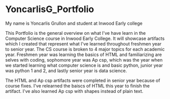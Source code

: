 # YoncarlisG_Portfolio

My name is Yoncarlis Grullon and student at Inwood Early college 

This Portfolio is the general overview on what I've have learn in the Computer Science course in Inwood Early College. It will showcase artifacts which I created that represent what I've learned throughout freshmen year to senior year. The CS course is broken to 4 major topics for each academic year. Freshmen year was learning the basics of HTML and familiarizing are selves with coding, sophomore year was Ap csp, which was the year when we started learning what computer science is and basic python, junior year was python 1 and 2, and lastly senior year is data science. 

The HTML and Ap csp artifacts were completed in senior year because of course fixes. I've relearned the baiscs of HTML this year to finish the artifact. I've also learned Ap csp with shapes instead of plain text. 
